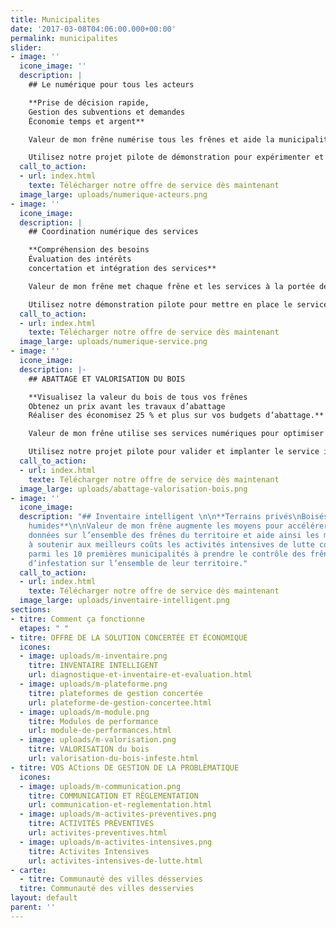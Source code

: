 ```yaml
---
title: Municipalites
date: '2017-03-08T04:06:00.000+00:00'
permalink: municipalites
slider:
- image: ''
  icone_image: ''
  description: |
    ## Le numérique pour tous les acteurs

    **Prise de décision rapide,
    Gestion des subventions et demandes
    Économie temps et argent**

    Valeur de mon frêne numérise tous les frênes et aide la municipalité à outiller rapidement ses citoyens tout en les responsabilisant grâce aux supports numériques

    Utilisez notre projet pilote de démonstration pour expérimenter et valider l’efficacité de cette innovation
  call_to_action:
  - url: index.html
    texte: Télécharger notre offre de service dès maintenant
  image_large: uploads/numerique-acteurs.png
- image: ''
  icone_image: 
  description: |
    ## Coordination numérique des services

    **Compréhension des besoins
    Évaluation des intérêts
    concertation et intégration des services**

    Valeur de mon frêne met chaque frêne et les services à la portée de tous les intervenants.Ce qui aide à gagner du temps et économiser jusqu’à 40 % sur les coûts  d’intervention

    Utilisez notre démonstration pilote pour mettre en place le service de coordination numérique des activités de gestion administrative et technique sur votre territoire
  call_to_action:
  - url: index.html
    texte: Télécharger notre offre de service dès maintenant
  image_large: uploads/numerique-service.png
- image: ''
  icone_image: 
  description: |-
    ## ABATTAGE ET VALORISATION DU BOIS

    **Visualisez la valeur du bois de tous vos frênes
    Obtenez un prix avant les travaux d’abattage
    Réaliser des économisez 25 % et plus sur vos budgets d’abattage.**

    Valeur de mon frêne utilise ses services numériques pour optimiser les opérations d’abattages et garantir la valorisation du bois des frênes infestés du territoire.

    Utilisez notre projet pilote pour valider et implanter le service innovant sur le territoire de votre municipalité
  call_to_action:
  - url: index.html
    texte: Télécharger notre offre de service dès maintenant
  image_large: uploads/abattage-valorisation-bois.png
- image: ''
  icone_image: 
  description: "## Inventaire intelligent \n\n**Terrains privés\nBoisés \nMilieux
    humides**\n\nValeur de mon frêne augmente les moyens pour accélérer l’accès aux
    données sur l’ensemble des frênes du territoire et aide ainsi les municipalités
    à soutenir aux meilleurs coûts les activités intensives de lutte concertée\n\nSoyez
    parmi les 10 premières municipalités à prendre le contrôle des frênes ou des foyers
    d’infestation sur l’ensemble de leur territoire."
  call_to_action:
  - url: index.html
    texte: Télécharger notre offre de service dès maintenant
  image_large: uploads/inventaire-intelligent.png
sections:
- titre: Comment ça fonctionne
  etapes: " "
- titre: OFFRE DE LA SOLUTION CONCERTÉE ET ÉCONOMIQUE
  icones:
  - image: uploads/m-inventaire.png
    titre: INVENTAIRE INTELLIGENT
    url: diagnostique-et-inventaire-et-evaluation.html
  - image: uploads/m-plateforme.png
    titre: plateformes de gestion concertée
    url: plateforme-de-gestion-concertee.html
  - image: uploads/m-module.png
    titre: Modules de performance
    url: module-de-performances.html
  - image: uploads/m-valorisation.png
    titre: VALORISATION du bois
    url: valorisation-du-bois-infeste.html
- titre: VOS ACtions DE GESTION DE LA PROBLÈMATIQUE
  icones:
  - image: uploads/m-communication.png
    titre: COMMUNICATION ET RÈGLEMENTATION
    url: communication-et-reglementation.html
  - image: uploads/m-activites-preventives.png
    titre: ACTIVITÉS PRÉVENTIVES
    url: activites-preventives.html
  - image: uploads/m-activites-intensives.png
    titre: Activites Intensives
    url: activites-intensives-de-lutte.html
- carte:
  - titre: Communauté des villes désservies
  titre: Communauté des villes desservies
layout: default
parent: ''
---
```


